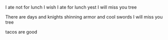 I ate not for lunch
I wish I ate for lunch yest
I will miss you tree

There are days and knights
shinning armor and cool swords
I will miss you tree

tacos are good